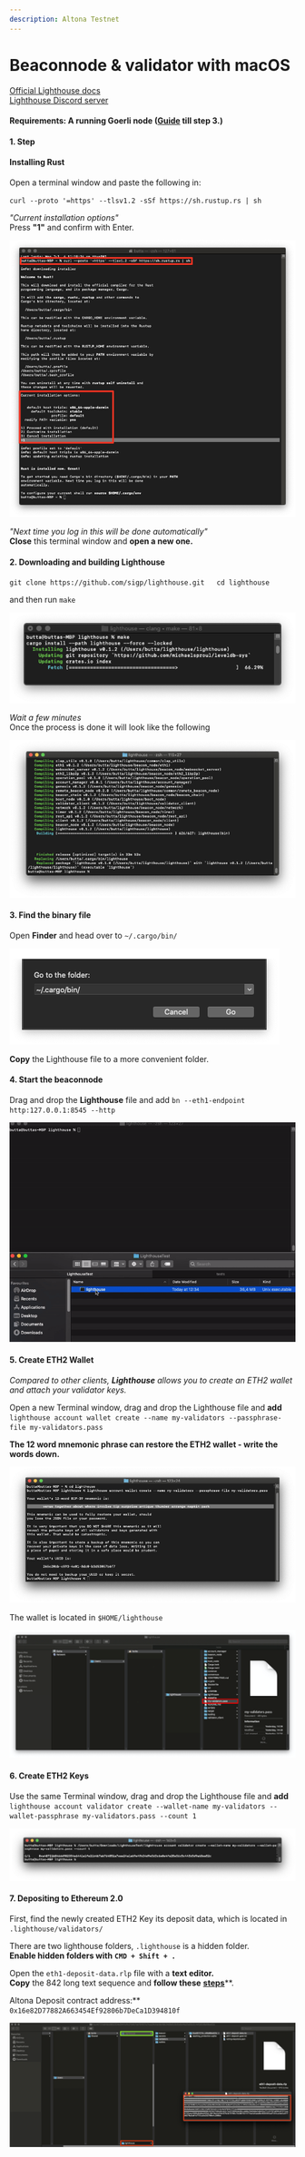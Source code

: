 ```yaml
---
description: Altona Testnet
---
```


# Beaconnode & validator with macOS

[Official Lighthouse docs  
](https://lighthouse-book.sigmaprime.io/become-a-validator-source.html)[Lighthouse Discord server](https://discord.gg/8mFMS7G)

#### Requirements:  A running Goerli node \([Guide](https://kb.beaconcha.in/run-a-goerli-node-eth1-and-beaconnode-eth2#step-1) till step 3.\)

#### 

#### 1. Step 

#### Installing Rust

Open a terminal window and paste the following in:

`curl --proto '=https' --tlsv1.2 -sSf https://sh.rustup.rs | sh`

_"Current installation options"_  
Press **"1"** and confirm with Enter.

![](../../.gitbook/assets/image%20%28127%29.png)

_"Next time you log in this will be done automatically"_  
**Close** this terminal window and **open a new one.**

#### 2. Downloading and building Lighthouse

`git clone https://github.com/sigp/lighthouse.git  
cd lighthouse`

and then run `make`

![](../../.gitbook/assets/image%20%28130%29.png)

_Wait a few minutes_  
Once the process is done it will look like the following

![](../../.gitbook/assets/image%20%28126%29.png)

#### 3. Find the binary file

Open **Finder** and head over to `~/.cargo/bin/`

![](../../.gitbook/assets/image%20%28129%29.png)

**Copy** the Lighthouse file to a more convenient folder.

#### 4. Start the beaconnode

Drag and drop the **Lighthouse** file and add `bn --eth1-endpoint http:127.0.0.1:8545 --http`

![](../../.gitbook/assets/lhsync.gif)

#### 

#### 5. Create ETH2 Wallet

_Compared to other clients, **Lighthouse** allows you to create an ETH2 wallet and attach your validator keys._

Open a new Terminal window, drag and drop the Lighthouse file and **add**  
`lighthouse account wallet create --name my-validators --passphrase-file my-validators.pass`

**The 12 word mnemonic phrase can restore the ETH2 wallet - write the words down.**

![](../../.gitbook/assets/image%20%28131%29.png)

The wallet is located in `$HOME/lighthouse`

![](../../.gitbook/assets/image%20%28122%29.png)

#### 6. Create ETH2 Keys

Use the same Terminal window, drag and drop the Lighthouse file and **add**   
`lighthouse account validator create --wallet-name my-validators --wallet-passphrase my-validators.pass --count 1`

![](../../.gitbook/assets/image%20%28128%29.png)

#### 7. Depositing to Ethereum 2.0

First, find the newly created ETH2 Key its deposit data, which is located in `.lighthouse/validators/`   
  
There are two lighthouse folders, `.lighthouse` is a hidden folder.  
**Enable hidden folders with** **`CMD + Shift + .`**

Open the `eth1-deposit-data.rlp` file with a **text editor.   
Copy** the 842 long text sequence and **follow these** [**steps**](https://kb.beaconcha.in/ethereum-2.0-and-depositing-process/depositing-to-ethereum-2.0#depositing)**.  
  
Altona Deposit contract address:** `0x16e82D77882A663454Ef92806b7DeCa1D394810f`

![](../../.gitbook/assets/image%20%28125%29.png)

